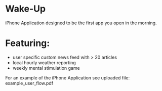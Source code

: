 # Wake-Up
iPhone Application designed to be the first app you open in the morning. 

# Featuring:
  - user specific custom news feed with > 20 articles
  - local hourly weather reporting
  - weekly mental stimulation game

For an example of the iPhone Application see uploaded file: example_user_flow.pdf
